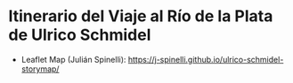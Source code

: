 # Itinerario del Viaje al Río de la Plata de Ulrico Schmidel


- Leaflet Map (Julián Spinelli): https://j-spinelli.github.io/ulrico-schmidel-storymap/

